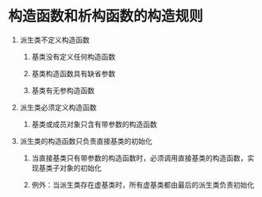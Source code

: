 # 构造函数和析构函数的构造规则

1. 派生类不定义构造函数

    1. 基类没有定义任何构造函数

    2. 基类构造函数具有缺省参数

    3. 基类有无参构造函数

2. 派生类必须定义构造函数

    1. 基类或成员对象只含有带参数的构造函数

3. 派生类的构造函数只负责直接基类的初始化

    1. 当直接基类只有带参数的构造函数时，必须调用直接基类的构造函数，实现基类子对象的初始化

    2. 例外：当派生类存在虚基类时，所有虚基类都由最后的派生类负责初始化
